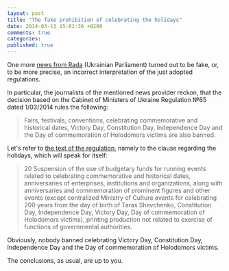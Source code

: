 ```yaml
---
layout: post
title: "The fake prohibition of celebrating the holidays"
date: 2014-03-13 15:01:36 +0200
comments: true
categories:
published: true
---
```

One more [news from Rada](http://www.gorodche.ru/news/society/30171/) (Ukrainian Parliament) turned out to be fake, or, to be more precise, an incorrect interpretation of the just adopted regulations.

In particular, the journalists of the mentioned news provider reckon, that the decision based on the Cabinet of Ministers of Ukraine Regulation №65 dated 1/03/2014 rules the following:

> Fairs, festivals, conventions, celebrating commemorative and historical dates, Victory Day, Constitution Day, Independence Day and the Day of commemoration of Holodomors victims are also banned.

Let's refer to [the text of the regulation](http://zakon2.rada.gov.ua/laws/show/65-2014-%D0%BF), namely to the clause regarding the holidays, which will speak for itself:

> 20 Suspension of the use of budgetary funds for running events related to celebrating commemorative and historical dates, anniversaries of enterprises, institutions and organizations, along with anniversaries and commemoration of prominent figures and other events (except centralized Ministry of Culture events for celebrating 200 years from the day of birth of Taras Shevchenko, Constitution Day, Independence Day, Victory Day, Day of commemoration of Holodomors victims), printing production not related to exercise of functions of governmental authorities.

Obviously, nobody banned celebrating Victory Day, Constitution Day, Independence Day and the Day of commemoration of Holodomors victims.

The conclusions, as usual, are up to you.
